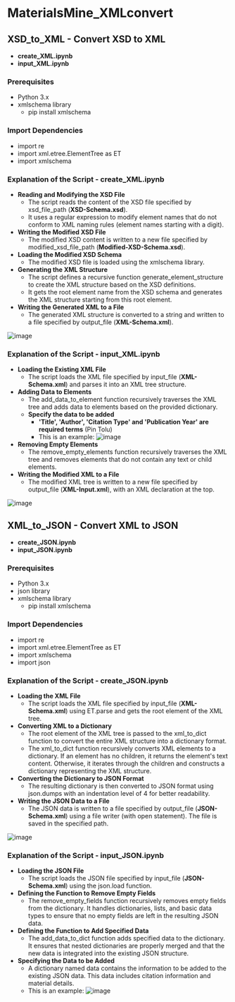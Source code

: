# MaterialsMine_XMLconvert

## **XSD_to_XML** - Convert XSD to XML
  - **create_XML.ipynb**
  - **input_XML.ipynb**

### **Prerequisites**
  - Python 3.x
  - xmlschema library
      - pip install xmlschema

### **Import Dependencies**
  - import re
  - import xml.etree.ElementTree as ET
  - import xmlschema

### **Explanation of the Script - create_XML.ipynb**
  - **Reading and Modifying the XSD File**
    - The script reads the content of the XSD file specified by xsd_file_path (**XSD-Schema.xsd**).
    - It uses a regular expression to modify element names that do not conform to XML naming rules (element names starting with a digit).
  - **Writing the Modified XSD File**
    - The modified XSD content is written to a new file specified by modified_xsd_file_path (**Modified-XSD-Schema.xsd**).
  - **Loading the Modified XSD Schema**
    - The modified XSD file is loaded using the xmlschema library.
  - **Generating the XML Structure**
    - The script defines a recursive function generate_element_structure to create the XML structure based on the XSD definitions.
    - It gets the root element name from the XSD schema and generates the XML structure starting from this root element.
  - **Writing the Generated XML to a File**
    - The generated XML structure is converted to a string and written to a file specified by output_file (**XML-Schema.xml**).

![image](https://github.com/jhyang13/MaterialsMine_XMLconvert/assets/98197333/ac69894e-1122-4e02-9062-f85e6d8c9c5e)

### **Explanation of the Script - input_XML.ipynb**
 - **Loading the Existing XML File**
   - The script loads the XML file specified by input_file (**XML-Schema.xml**) and parses it into an XML tree structure.
 - **Adding Data to Elements**
   - The add_data_to_element function recursively traverses the XML tree and adds data to elements based on the provided dictionary.
   - **Specify the data to be added**
     - **'Title', 'Author', 'Citation Type' and 'Publication Year' are required terms** (Pin Tolu)
     - This is an example:
![image](https://github.com/jhyang13/MaterialsMine_XMLconvert/assets/98197333/6980e95f-155d-4a67-b57c-a3eb791d1ed5)
 - **Removing Empty Elements**
   - The remove_empty_elements function recursively traverses the XML tree and removes elements that do not contain any text or child elements.
 - **Writing the Modified XML to a File**
   - The modified XML tree is written to a new file specified by output_file (**XML-Input.xml**), with an XML declaration at the top.

![image](https://github.com/jhyang13/MaterialsMine_XMLconvert/assets/98197333/1ff7e212-c634-4f74-a42a-d9255d031574)



## **XML_to_JSON** - Convert XML to JSON
  - **create_JSON.ipynb**
  - **input_JSON.ipynb**

### **Prerequisites**
  - Python 3.x
  - json library
  - xmlschema library
      - pip install xmlschema

### **Import Dependencies**
  - import re
  - import xml.etree.ElementTree as ET
  - import xmlschema
  - import json

### **Explanation of the Script - create_JSON.ipynb**
  - **Loading the XML File**
      - The script loads the XML file specified by input_file (**XML-Schema.xml**) using ET.parse and gets the root element of the XML tree.
  - **Converting XML to a Dictionary**
    - The root element of the XML tree is passed to the xml_to_dict function to convert the entire XML structure into a dictionary format.
    - The xml_to_dict function recursively converts XML elements to a dictionary. If an element has no children, it returns the element's text content. Otherwise, it iterates through the children and constructs a dictionary representing the XML structure.
  - **Converting the Dictionary to JSON Format**
    - The resulting dictionary is then converted to JSON format using json.dumps with an indentation level of 4 for better readability.
  - **Writing the JSON Data to a File**
    - The JSON data is written to a file specified by output_file (**JSON-Schema.xml**) using a file writer (with open statement). The file is saved in the specified path.

![image](https://github.com/user-attachments/assets/1de837e6-250e-42d6-89c7-9b6026b3c488)


### **Explanation of the Script - input_JSON.ipynb**
 - **Loading the JSON File**
   - The script loads the JSON file specified by input_file (**JSON-Schema.xml**) using the json.load function.
 - **Defining the Function to Remove Empty Fields**
   -  The remove_empty_fields function recursively removes empty fields from the dictionary. It handles dictionaries, lists, and basic data types to ensure that no empty fields are left in the resulting JSON data.
  - **Defining the Function to Add Specified Data**
    - The add_data_to_dict function adds specified data to the dictionary. It ensures that nested dictionaries are properly merged and that the new data is integrated into the existing JSON structure.
  - **Specifying the Data to be Added**
    - A dictionary named data contains the information to be added to the existing JSON data. This data includes citation information and material details.
    - This is an example:
![image](https://github.com/user-attachments/assets/3b97efcb-8733-4a9d-8e7f-02d191e33694)


